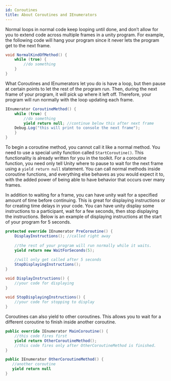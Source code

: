 ```yaml
---
id: Coroutines
title: About Coroutines and IEnumerators
---
```


Normal loops in normal code keep looping until done, and don’t allow for you to extend code across multiple frames in a unity program.
For example, the following code will hang your program since it never lets the program get to the next frame.
```c#
void NormalKindOfMethod() {  
    while (true) {  
        //do something  
    }     
}  
```

What Coroutines and IEnumerators let you do is have a loop, but then pause at certain points to let the rest of the program run. Then, during the next frame of your program, it will pick up where it left off. Therefore, your program will run normally with the loop updating each frame. 
```c#
IEnumerator CoroutineMethod() {  
    while (true) {  
        //do something    
        yield return null; //continue below this after next frame  
	Debug.Log("this will print to console the next frame");  
    }  
}  
```

To begin a coroutine method, you cannot call it like a normal method. You need to use a special unity function called `StartCoroutine()`. This functionality is already written for you in the toolkit. For a coroutine function, you need only tell Unity where to pause to wait for the next frame using a `yield return null` statement. You can call normal methods inside coroutine functions, and everything else behaves as you would expect it to, with the added power of being able to have behavior that occurs over many frames.

In addition to waiting for a frame, you can have unity wait for a specified amount of time before continuing. This is great for displaying instructions or for creating time delays in your code. You can have unity display some instructions to a participant, wait for a few seconds, then stop displaying the instructions. Below is an example of displaying instructions at the start of your program for 5 seconds.
```c#
protected override IEnumerator PreCoroutine() {  
    DisplayInstructions(); //called right away  
    
    //the rest of your program will run normally while it waits.  
    yield return new WaitForSeconds(5);  
    
    //will only get called after 5 seconds  
    StopDisplayingInstructions();   
}  

void DisplayInstructions() {  
    //your code for displaying  
}  
	  
void StopDisplayingInstructions() {  
    //your code for stopping to display  
}
```

Coroutines can also yield to other coroutines. This allows you to wait for a different coroutine to finish inside another coroutine.
```c#
public override IEnumerator MainCoroutine() {
    //this code fires first
    yield return OtherCoroutineMethod();
    //this code fires only after OtherCoroutineMethod is finished.
}

public IEnumerator OtherCoroutineMethod() {
   //another coroutine
   yield return null
}
```